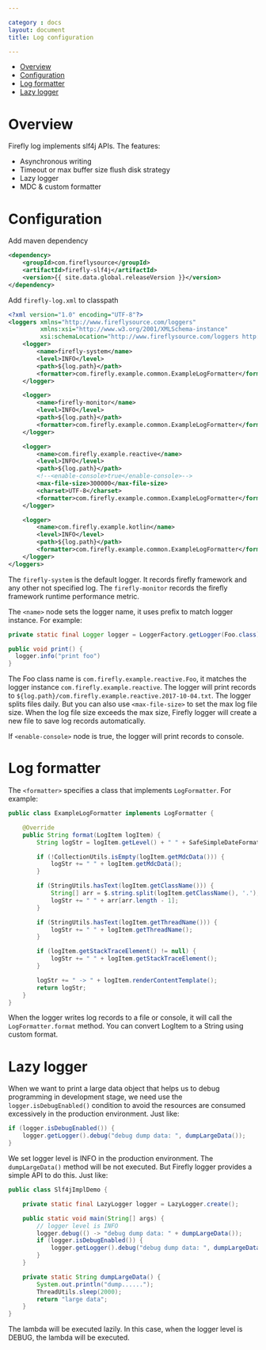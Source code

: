 ```yaml
---

category : docs
layout: document
title: Log configuration

---
```


<!-- TOC depthFrom:1 depthTo:6 withLinks:1 updateOnSave:1 orderedList:0 -->

- [Overview](#overview)
- [Configuration](#configuration)
- [Log formatter](#log-formatter)
- [Lazy logger](#lazy-logger)

<!-- /TOC -->

# Overview
Firefly log implements slf4j APIs. The features:
* Asynchronous writing
* Timeout or max buffer size flush disk strategy
* Lazy logger
* MDC & custom formatter

# Configuration
Add maven dependency
```xml
<dependency>
    <groupId>com.fireflysource</groupId>
    <artifactId>firefly-slf4j</artifactId>
    <version>{{ site.data.global.releaseVersion }}</version>
</dependency>
```

Add `firefly-log.xml` to classpath
```xml
<?xml version="1.0" encoding="UTF-8"?>
<loggers xmlns="http://www.fireflysource.com/loggers"
         xmlns:xsi="http://www.w3.org/2001/XMLSchema-instance"
         xsi:schemaLocation="http://www.fireflysource.com/loggers http://www.fireflysource.com/loggers.xsd">
    <logger>
        <name>firefly-system</name>
        <level>INFO</level>
        <path>${log.path}</path>
        <formatter>com.firefly.example.common.ExampleLogFormatter</formatter>
    </logger>

    <logger>
        <name>firefly-monitor</name>
        <level>INFO</level>
        <path>${log.path}</path>
        <formatter>com.firefly.example.common.ExampleLogFormatter</formatter>
    </logger>

    <logger>
        <name>com.firefly.example.reactive</name>
        <level>INFO</level>
        <path>${log.path}</path>
        <!--<enable-console>true</enable-console>-->
        <max-file-size>300000</max-file-size>
        <charset>UTF-8</charset>
        <formatter>com.firefly.example.common.ExampleLogFormatter</formatter>
    </logger>

    <logger>
        <name>com.firefly.example.kotlin</name>
        <level>INFO</level>
        <path>${log.path}</path>
        <formatter>com.firefly.example.common.ExampleLogFormatter</formatter>
    </logger>
</loggers>
```
The `firefly-system` is the default logger. It records firefly framework and any other not specified log. The `firefly-monitor` records the firefly framework runtime performance metric.

The `<name>` node sets the logger name, it uses prefix to match logger instance. For example:
```java
private static final Logger logger = LoggerFactory.getLogger(Foo.class); //com.firefly.example.reactive.Foo

public void print() {
  logger.info("print foo")
}
```
The Foo class name is `com.firefly.example.reactive.Foo`, it matches the logger instance `com.firefly.example.reactive`. The logger will print records to `${log.path}/com.firefly.example.reactive.2017-10-04.txt`. The logger splits files daily. But you can also use `<max-file-size>` to set the max log file size. When the log file size exceeds the max size, Firefly logger will create a new file to save log records automatically.  

If `<enable-console>` node is true, the logger will print records to console.

# Log formatter
The `<formatter>` specifies a class that implements `LogFormatter`. For example:
```java
public class ExampleLogFormatter implements LogFormatter {

    @Override
    public String format(LogItem logItem) {
        String logStr = logItem.getLevel() + " " + SafeSimpleDateFormat.defaultDateFormat.format(logItem.getDate());

        if (!CollectionUtils.isEmpty(logItem.getMdcData())) {
            logStr += " " + logItem.getMdcData();
        }

        if (StringUtils.hasText(logItem.getClassName())) {
            String[] arr = $.string.split(logItem.getClassName(), '.');
            logStr += " " + arr[arr.length - 1];
        }

        if (StringUtils.hasText(logItem.getThreadName())) {
            logStr += " " + logItem.getThreadName();
        }

        if (logItem.getStackTraceElement() != null) {
            logStr += " " + logItem.getStackTraceElement();
        }

        logStr += " -> " + logItem.renderContentTemplate();
        return logStr;
    }
}
```
When the logger writes log records to a file or console, it will call the `LogFormatter.format` method. You can convert LogItem to a String using custom format.

# Lazy logger
When we want to print a large data object that helps us to debug programming in development stage, we need use the `logger.isDebugEnabled()` condition to avoid the resources are consumed excessively in the production environment. Just like:
```java
if (logger.isDebugEnabled()) {
    logger.getLogger().debug("debug dump data: ", dumpLargeData());
}
```

We set logger level is INFO in the production environment. The `dumpLargeData()` method will be not executed. But Firefly logger provides a simple API to do this. Just like:
```java
public class Slf4jImplDemo {

    private static final LazyLogger logger = LazyLogger.create();

    public static void main(String[] args) {
        // logger level is INFO
        logger.debug(() -> "debug dump data: " + dumpLargeData());
        if (logger.isDebugEnabled()) {
            logger.getLogger().debug("debug dump data: ", dumpLargeData());
        }
    }

    private static String dumpLargeData() {
        System.out.println("dump......");
        ThreadUtils.sleep(2000);
        return "large data";
    }
}
```
The lambda will be executed lazily. In this case, when the logger level is DEBUG, the lambda will be executed.
